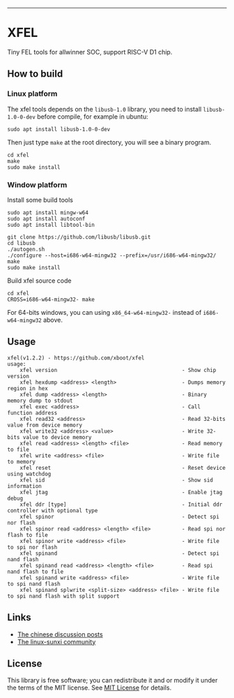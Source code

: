 

***
# XFEL
Tiny FEL tools for allwinner SOC, support RISC-V D1 chip.

## How to build

### Linux platform

The xfel tools depends on the `libusb-1.0` library, you need to install `libusb-1.0-0-dev` before compile, for example in ubuntu:

```shell
sudo apt install libusb-1.0-0-dev
```

Then just type `make` at the root directory, you will see a binary program.

```shell
cd xfel
make
sudo make install
```

### Window platform

Install some build tools

```shell
sudo apt install mingw-w64
sudo apt install autoconf
sudo apt install libtool-bin
```


```shell
git clone https://github.com/libusb/libusb.git
cd libusb
./autogen.sh
./configure --host=i686-w64-mingw32 --prefix=/usr/i686-w64-mingw32/
make
sudo make install
```

Build xfel source code

```shell
cd xfel
CROSS=i686-w64-mingw32- make
```

For 64-bits windows, you can using `x86_64-w64-mingw32-` instead of `i686-w64-mingw32` above.


## Usage

```shell
xfel(v1.2.2) - https://github.com/xboot/xfel
usage:
    xfel version                                        - Show chip version
    xfel hexdump <address> <length>                     - Dumps memory region in hex
    xfel dump <address> <length>                        - Binary memory dump to stdout
    xfel exec <address>                                 - Call function address
    xfel read32 <address>                               - Read 32-bits value from device memory
    xfel write32 <address> <value>                      - Write 32-bits value to device memory
    xfel read <address> <length> <file>                 - Read memory to file
    xfel write <address> <file>                         - Write file to memory
    xfel reset                                          - Reset device using watchdog
    xfel sid                                            - Show sid information
    xfel jtag                                           - Enable jtag debug
    xfel ddr [type]                                     - Initial ddr controller with optional type
    xfel spinor                                         - Detect spi nor flash
    xfel spinor read <address> <length> <file>          - Read spi nor flash to file
    xfel spinor write <address> <file>                  - Write file to spi nor flash
    xfel spinand                                        - Detect spi nand flash
    xfel spinand read <address> <length> <file>         - Read spi nand flash to file
    xfel spinand write <address> <file>                 - Write file to spi nand flash
    xfel spinand splwrite <split-size> <address> <file> - Write file to spi nand flash with split support
```

## Links

* [The chinese discussion posts](https://whycan.com/t_6546.html)
* [The  linux-sunxi community](http://sunxi.org/)

## License

This library is free software; you can redistribute it and or modify it under the terms of the MIT license. See [MIT License](LICENSE) for details.

